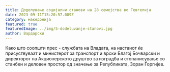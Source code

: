 ```yaml
---
title: Доделување социјални станови на 28 семејства во Гевгелија
date: 2023-09-11T15:20:57.009Z
category: македонија
featured: true
featuredImage: ../img/5-dodeluvanje-stanovi.jpg
author: Вардарски
---
```

<!--StartFragment-->

Како што соопшти прес - службата на Владата, на настанот ќе присуствуваат и министерот за транспорт и врски Благој Бочварски и директорот на Акционерското друштво за изградба и стопанисување со станбен и деловен простор од значење за Републиката, Зоран Ѓоргијев.

<!--EndFragment-->